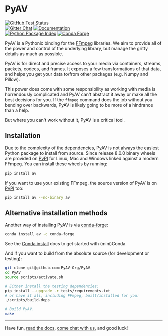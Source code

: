 PyAV
====

[![GitHub Test Status][github-tests-badge]][github-tests] \
[![Gitter Chat][gitter-badge]][gitter] [![Documentation][docs-badge]][docs] \
[![Python Package Index][pypi-badge]][pypi] [![Conda Forge][conda-badge]][conda]

PyAV is a Pythonic binding for the [FFmpeg][ffmpeg] libraries. We aim to provide all of the power and control of the underlying library, but manage the gritty details as much as possible.

PyAV is for direct and precise access to your media via containers, streams, packets, codecs, and frames. It exposes a few transformations of that data, and helps you get your data to/from other packages (e.g. Numpy and Pillow).

This power does come with some responsibility as working with media is horrendously complicated and PyAV can't abstract it away or make all the best decisions for you. If the `ffmpeg` command does the job without you bending over backwards, PyAV is likely going to be more of a hindrance than a help.

But where you can't work without it, PyAV is a critical tool.


Installation
------------

Due to the complexity of the dependencies, PyAV is not always the easiest Python package to install from source. Since release 8.0.0 binary wheels are provided on [PyPI][pypi] for Linux, Mac and Windows linked against a modern FFmpeg. You can install these wheels by running:

```bash
pip install av
```

If you want to use your existing FFmpeg, the source version of PyAV is on [PyPI][pypi] too:

```bash
pip install av --no-binary av
```

Alternative installation methods
--------------------------------

Another way of installing PyAV is via [conda-forge][conda-forge]:

```bash
conda install av -c conda-forge
```

See the [Conda install][conda-install] docs to get started with (mini)Conda.

And if you want to build from the absolute source (for development or testing):

```bash
git clone git@github.com:PyAV-Org/PyAV
cd PyAV
source scripts/activate.sh

# Either install the testing dependencies:
pip install --upgrade -r tests/requirements.txt
# or have it all, including FFmpeg, built/installed for you:
./scripts/build-deps

# Build PyAV.
make
```

---

Have fun, [read the docs][docs], [come chat with us][gitter], and good luck!



[conda-badge]: https://img.shields.io/conda/vn/conda-forge/av.svg?colorB=CCB39A
[conda]: https://anaconda.org/conda-forge/av
[docs-badge]: https://img.shields.io/badge/docs-on%20pyav.org-blue.svg
[docs]: http://pyav.org/docs
[gitter-badge]: https://img.shields.io/gitter/room/nwjs/nw.js.svg?logo=gitter&colorB=cc2b5e
[gitter]: https://gitter.im/PyAV-Org
[pypi-badge]: https://img.shields.io/pypi/v/av.svg?colorB=CCB39A
[pypi]: https://pypi.org/project/av

[github-tests-badge]: https://github.com/PyAV-Org/PyAV/workflows/tests/badge.svg
[github-tests]: https://github.com/PyAV-Org/PyAV/actions?workflow=tests
[github]: https://github.com/PyAV-Org/PyAV

[ffmpeg]: http://ffmpeg.org/
[conda-forge]: https://conda-forge.github.io/
[conda-install]: https://docs.conda.io/projects/conda/en/latest/user-guide/install/index.html
